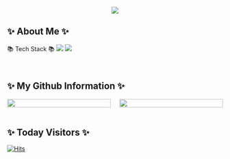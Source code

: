 <p align="center">
    <img src="https://capsule-render.vercel.app/api?type=waving&color=auto&height=200&section=header&text=Daehong%20Github!&fontSize=90" />
</p>

## ✨ About Me ✨
📚 Tech Stack 📚
  <img src="https://img.shields.io/badge/Java-007396?style=flat&logo=OpenJDK&logoColor=white"/>
  <img src="https://img.shields.io/badge/Spring-6DB33F?style=flat&logo=Spring&logoColor=white"/>

<br>

## ✨ My Github Information ✨
<div style="display:flex; justify-content: space-between;">
  <div style="width: 48%;">
    <img src="https://github-readme-stats.vercel.app/api/top-langs/?username=Jeondaehong&layout=compact" style="width: 100%;">
  </div>
  <div style="width: 48%;">
    <img src="https://github-readme-stats.vercel.app/api?username=Jeondaehong&show_icons=true" style="width: 100%;">
  </div>
</div>

<br>

## ✨ Today Visitors ✨
[![Hits](https://hits.seeyoufarm.com/api/count/incr/badge.svg?url=https%3A%2F%2Fgithub.com%2FJeonDaehong%2FJeonDaehong%2Fhit-counter&count_bg=%238ADEF9&title_bg=%23555555&icon=&icon_color=%23E7E7E7&title=hits&edge_flat=false)](https://hits.seeyoufarm.com)
